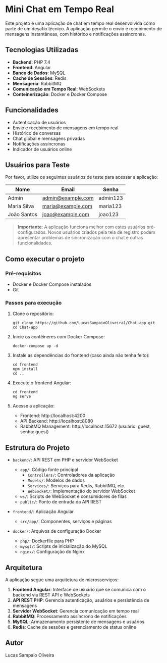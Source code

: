# Mini Chat em Tempo Real

Este projeto é uma aplicação de chat em tempo real desenvolvida como parte de um desafio técnico. A aplicação permite o envio e recebimento de mensagens instantâneas, com histórico e notificações assíncronas.

## Tecnologias Utilizadas

- **Backend**: PHP 7.4
- **Frontend**: Angular
- **Banco de Dados**: MySQL
- **Cache de Sessões**: Redis
- **Mensageria**: RabbitMQ
- **Comunicação em Tempo Real**: WebSockets
- **Conteinerização**: Docker e Docker Compose

## Funcionalidades

- Autenticação de usuários
- Envio e recebimento de mensagens em tempo real
- Histórico de conversas
- Chat global e mensagens privadas
- Notificações assíncronas
- Indicador de usuários online

## Usuários para Teste

Por favor, utilize os seguintes usuários de teste para acessar a aplicação:

| Nome | Email | Senha |
|------|-------|-------|
| Admin | admin@example.com | admin123 |
| Maria Silva | maria@example.com | maria123 |
| João Santos | joao@example.com | joao123 |

> **Importante**: A aplicação funciona melhor com estes usuários pré-configurados. Novos usuários criados pela tela de registro podem apresentar problemas de sincronização com o chat e outras funcionalidades.

## Como executar o projeto

### Pré-requisitos

- Docker e Docker Compose instalados
- Git

### Passos para execução

1. Clone o repositório:
   ```
   git clone https://github.com/LucasSampaioOliveira1/Chat-app.git
   cd Chat-app
   ```

2. Inicie os contêineres com Docker Compose:
   ```
   docker-compose up -d
   ```

3. Instale as dependências do frontend (caso ainda não tenha feito):
   ```
   cd frontend
   npm install
   cd ..
   ```

4. Execute o frontend Angular:
   ```
   cd frontend
   ng serve
   ```

5. Acesse a aplicação:
   - Frontend: http://localhost:4200
   - API Backend: http://localhost:8080
   - RabbitMQ Management: http://localhost:15672 (usuário: guest, senha: guest)

## Estrutura do Projeto

- `backend/`: API REST em PHP e servidor WebSocket
  - `app/`: Código fonte principal
    - `Controllers/`: Controladores da aplicação
    - `Models/`: Modelos de dados
    - `Services/`: Serviços para Redis, RabbitMQ, etc.
    - `WebSocket/`: Implementação do servidor WebSocket
  - `ws/`: Scripts de WebSocket e consumidores de filas
  - `public/`: Ponto de entrada da API REST

- `frontend/`: Aplicação Angular
  - `src/app/`: Componentes, serviços e páginas

- `docker/`: Arquivos de configuração Docker
  - `php/`: Dockerfile para PHP
  - `mysql/`: Scripts de inicialização do MySQL
  - `nginx/`: Configuração do Nginx

## Arquitetura

A aplicação segue uma arquitetura de microsserviços:

1. **Frontend Angular**: Interface de usuário que se comunica com o backend via REST API e WebSockets
2. **API REST PHP**: Gerencia autenticação, usuários e persistência de mensagens
3. **Servidor WebSocket**: Gerencia comunicação em tempo real
4. **RabbitMQ**: Processamento assíncrono de notificações
5. **MySQL**: Armazenamento persistente de mensagens e usuários
6. **Redis**: Cache de sessões e gerenciamento de status online

## Autor

Lucas Sampaio Oliveira

